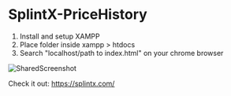 # SplintX-PriceHistory

1. Install and setup XAMPP
2. Place folder inside xampp > htdocs
3. Search "localhost/path to index.html" on your chrome browser

![SharedScreenshot](https://user-images.githubusercontent.com/56518530/150012973-b4266fb1-d1f4-40b9-8aac-9a72065767f9.jpg)


Check it out: https://splintx.com/
